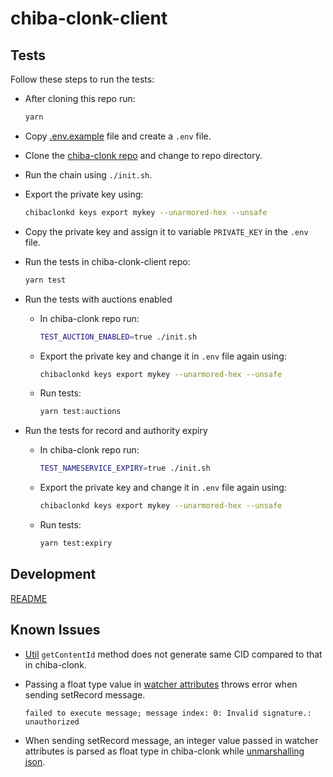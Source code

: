 # chiba-clonk-client

## Tests

Follow these steps to run the tests:

- After cloning this repo run:

  ```bash
  yarn
  ```

- Copy [.env.example](./.env.example) file and create a `.env` file.

- Clone the [chiba-clonk repo](https://github.com/vulcanize/chiba-clonk) and change to repo directory.

- Run the chain using `./init.sh`.

- Export the private key using:

  ```bash
  chibaclonkd keys export mykey --unarmored-hex --unsafe
  ```

- Copy the private key and assign it to variable `PRIVATE_KEY` in the `.env` file.

- Run the tests in chiba-clonk-client repo:

  ```bash
  yarn test
  ```

- Run the tests with auctions enabled

  - In chiba-clonk repo run:

    ```bash
    TEST_AUCTION_ENABLED=true ./init.sh
    ```

  - Export the private key and change it in `.env` file again using:

    ```bash
    chibaclonkd keys export mykey --unarmored-hex --unsafe
    ```

  - Run tests:

    ```bash
    yarn test:auctions
    ```

- Run the tests for record and authority expiry

  - In chiba-clonk repo run:

    ```bash
    TEST_NAMESERVICE_EXPIRY=true ./init.sh
    ```

  - Export the private key and change it in `.env` file again using:

    ```bash
    chibaclonkd keys export mykey --unarmored-hex --unsafe
    ```

  - Run tests:

    ```bash
    yarn test:expiry
    ```

## Development

[README](./DEVELOPMENT.md)

## Known Issues

- [Util](./src/util.ts) `getContentId` method does not generate same CID compared to that in chiba-clonk.

- Passing a float type value in [watcher attributes](./src/testing/data/watcher.yml) throws error when sending setRecord message.
  ```
  failed to execute message; message index: 0: Invalid signature.: unauthorized
  ```

- When sending setRecord message, an integer value passed in watcher attributes is parsed as float type in chiba-clonk while [unmarshalling json](https://pkg.go.dev/encoding/json#Unmarshal).
